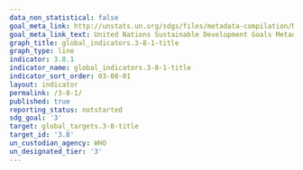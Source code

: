 ```yaml
---
data_non_statistical: false
goal_meta_link: http://unstats.un.org/sdgs/files/metadata-compilation/Metadata-Goal-3.pdf
goal_meta_link_text: United Nations Sustainable Development Goals Metadata (pdf 865kB)
graph_title: global_indicators.3-8-1-title
graph_type: line
indicator: 3.8.1
indicator_name: global_indicators.3-8-1-title
indicator_sort_order: 03-08-01
layout: indicator
permalink: /3-8-1/
published: true
reporting_status: notstarted
sdg_goal: '3'
target: global_targets.3-8-title
target_id: '3.8'
un_custodian_agency: WHO
un_designated_tier: '3'
---
```


